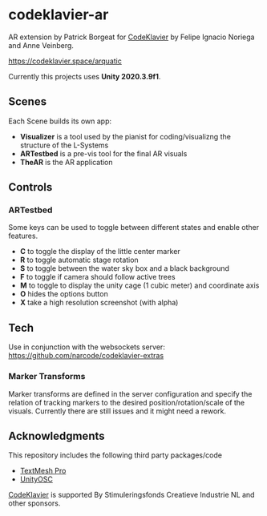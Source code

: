 # codeklavier-ar
AR extension by Patrick Borgeat for [CodeKlavier](https://codeklavier.space/) by Felipe Ignacio Noriega and Anne Veinberg.

https://codeklavier.space/arquatic

Currently this projects uses **Unity 2020.3.9f1**.

## Scenes

Each Scene builds its own app:

- **Visualizer** is a tool used by the pianist for coding/visualizng the structure of the L-Systems
- **ARTestbed** is a pre-vis tool for the final AR visuals
- **TheAR** is the AR application

## Controls

### ARTestbed

Some keys can be used to toggle between different states and enable other features.

- **C** to toggle the display of the little center marker
- **R** to toggle automatic stage rotation
- **S** to toggle between the water sky box and a black background
- **F** to toggle if camera should follow active trees
- **M** to toggle to display the unity cage (1 cubic meter) and coordinate axis
- **O** hides the options button
- **X** take a high resolution screenshot (with alpha)

## Tech

Use in conjunction with the websockets server:
https://github.com/narcode/codeklavier-extras

### Marker Transforms

Marker transforms are defined in the server configuration and specify the relation of tracking markers to the desired position/rotation/scale of the visuals. Currently there are still issues and it might need a rework.

## Acknowledgments

This repository includes the following third party packages/code
- [TextMesh Pro](https://assetstore.unity.com/packages/essentials/beta-projects/textmesh-pro-84126)
- [UnityOSC](https://github.com/jorgegarcia/UnityOSC)

[CodeKlavier](https://codeklavier.space/) is supported By Stimuleringsfonds Creatieve Industrie NL and other sponsors.